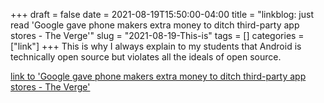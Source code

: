 +++draft = falsedate = 2021-08-19T15:50:00-04:00title = "linkblog: just read 'Google gave phone makers extra money to ditch third-party app stores - The Verge'"slug = "2021-08-19-This-is"tags = []categories = ["link"]+++This is why I always explain to my students that Android is technically open source but violates all the ideals of open source. [link to 'Google gave phone makers extra money to ditch third-party app stores - The Verge'](https://www.theverge.com/2021/8/19/22632806/google-epic-premier-device-program-lg-motorola-hmd)